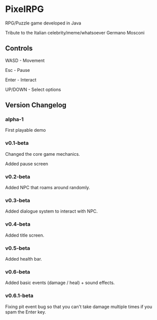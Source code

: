# PixelRPG
RPG/Puzzle game developed in Java

Tribute to the Italian celebrity/meme/whatsoever Germano Mosconi

## Controls
WASD - Movement

Esc - Pause

Enter - Interact

UP/DOWN - Select options

## Version Changelog
### alpha-1
First playable demo

### v0.1-beta
Changed the core game mechanics.

Added pause screen

### v0.2-beta
Added NPC that roams around randomly.

### v0.3-beta
Added dialogue system to interact with NPC.

### v0.4-beta
Added title screen.

### v0.5-beta
Added health bar.

### v0.6-beta
Added basic events (damage / heal) + sound effects.

### v0.6.1-beta
Fixing pit event bug so that you can't take damage multiple times if you spam the Enter key.
